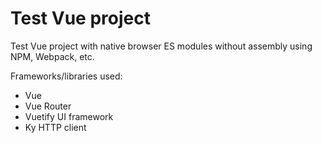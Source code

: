 # Test Vue project
Test Vue project with native browser ES modules without assembly using NPM, Webpack, etc.

Frameworks/libraries used:
* Vue
* Vue Router
* Vuetify UI framework
* Ky HTTP client